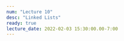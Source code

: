 ```yaml
---
num: "Lecture 10"
desc: "Linked Lists"
ready: true
lecture_date: 2022-02-03 15:30:00.00-7:00
---
```

